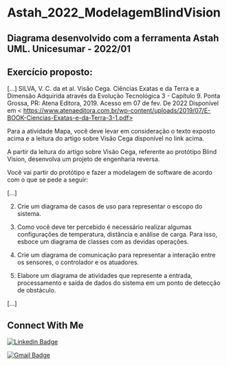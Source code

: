 # Astah_2022_ModelagemBlindVision
Diagrama desenvolvido com a ferramenta Astah UML. Unicesumar - 2022/01
---


## Exercício proposto:
[...]
SILVA, V. C. da et al. Visão Cega. Ciências Exatas e da Terra e a Dimensão Adquirida através da Evolução Tecnológica 3 - Capítulo 9. Ponta Grossa, PR: Atena Editora, 2019. Acesso em 07 de fev. De 2022 Disponível em < https://www.atenaeditora.com.br/wp-content/uploads/2019/07/E-BOOK-Ciencias-Exatas-e-da-Terra-3-1.pdf>

Para a atividade Mapa, você deve levar em consideração o texto exposto acima e a leitura do artigo sobre Visão Cega disponível no link acima.

A partir da leitura do artigo sobre Visão Cega, referente ao protótipo Blind Vision, desenvolva um projeto de engenharia reversa.

Você vai partir do protótipo e fazer a modelagem de software de acordo com o que se pede a seguir:

[...]

2) Crie um diagrama de casos de uso para representar o escopo do sistema.

3) Como você deve ter percebido é necessário realizar algumas configurações de temperatura, distância e análise de carga. Para isso, esboce um diagrama de classes com as devidas operações.

4) Crie um diagrama de comunicação para representar a interação entre os sensores, o controlador e os atuadores.

5) Elabore um diagrama de atividades que represente a entrada, processamento e saída de dados do sistema em um ponto de detecção de obstáculo.

[...]

## Connect With Me

[![Linkedin Badge](https://img.shields.io/badge/-LinkedIn-blue?style=flat-square&logo=Linkedin&logoColor=white&link=https:https://www.linkedin.com/in/eduardo-w-ungefehr-838226101/)](https://www.linkedin.com/in/eduardo-w-ungefehr-838226101/)

[![Gmail Badge](https://img.shields.io/badge/-Gmail-c14438?style=flat-square&logo=Gmail&logoColor=white&link=mailto:eduardowubr@gmail.com)](mailto:eduardowubr@gmail.com)
